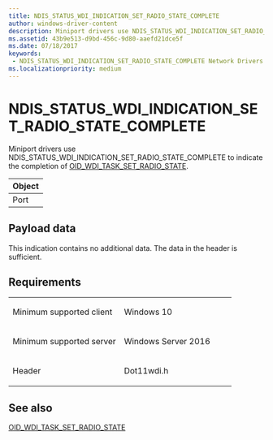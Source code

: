 ```yaml
---
title: NDIS_STATUS_WDI_INDICATION_SET_RADIO_STATE_COMPLETE
author: windows-driver-content
description: Miniport drivers use NDIS_STATUS_WDI_INDICATION_SET_RADIO_STATE_COMPLETE to indicate the completion of OID_WDI_TASK_SET_RADIO_STATE.
ms.assetid: 43b9e513-d9bd-456c-9d80-aaefd21dce5f
ms.date: 07/18/2017
keywords:
 - NDIS_STATUS_WDI_INDICATION_SET_RADIO_STATE_COMPLETE Network Drivers Starting with Windows Vista
ms.localizationpriority: medium
---
```


# NDIS\_STATUS\_WDI\_INDICATION\_SET\_RADIO\_STATE\_COMPLETE


Miniport drivers use NDIS\_STATUS\_WDI\_INDICATION\_SET\_RADIO\_STATE\_COMPLETE to indicate the completion of [OID\_WDI\_TASK\_SET\_RADIO\_STATE](oid-wdi-task-set-radio-state.md).

| Object |
|--------|
| Port   |

 

## Payload data


This indication contains no additional data. The data in the header is sufficient.

Requirements
------------

<table>
<colgroup>
<col width="50%" />
<col width="50%" />
</colgroup>
<tbody>
<tr class="odd">
<td><p>Minimum supported client</p></td>
<td><p>Windows 10</p></td>
</tr>
<tr class="even">
<td><p>Minimum supported server</p></td>
<td><p>Windows Server 2016</p></td>
</tr>
<tr class="odd">
<td><p>Header</p></td>
<td>Dot11wdi.h</td>
</tr>
</tbody>
</table>

## See also


[OID\_WDI\_TASK\_SET\_RADIO\_STATE](oid-wdi-task-set-radio-state.md)

 

 




